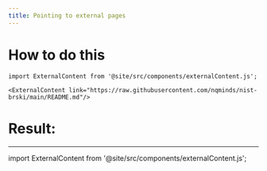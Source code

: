 ```yaml
---
title: Pointing to external pages
---
```


# How to do this 

```mdx
import ExternalContent from '@site/src/components/externalContent.js';

<ExternalContent link="https://raw.githubusercontent.com/nqminds/nist-brski/main/README.md"/>
```

# Result:
___ 

import ExternalContent from '@site/src/components/externalContent.js';

<ExternalContent link="https://raw.githubusercontent.com/nqminds/nist-brski/main/README.md"/>